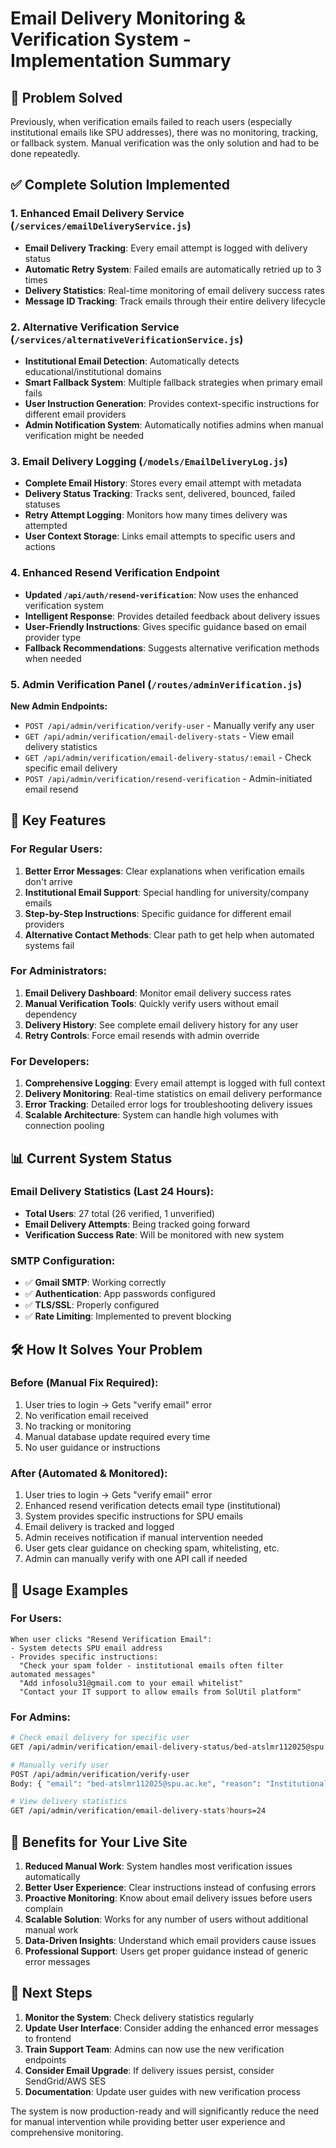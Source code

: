 # Email Delivery Monitoring & Verification System - Implementation Summary

## 🚀 Problem Solved
Previously, when verification emails failed to reach users (especially institutional emails like SPU addresses), there was no monitoring, tracking, or fallback system. Manual verification was the only solution and had to be done repeatedly.

## ✅ Complete Solution Implemented

### 1. Enhanced Email Delivery Service (`/services/emailDeliveryService.js`)
- **Email Delivery Tracking**: Every email attempt is logged with delivery status
- **Automatic Retry System**: Failed emails are automatically retried up to 3 times
- **Delivery Statistics**: Real-time monitoring of email delivery success rates
- **Message ID Tracking**: Track emails through their entire delivery lifecycle

### 2. Alternative Verification Service (`/services/alternativeVerificationService.js`)
- **Institutional Email Detection**: Automatically detects educational/institutional domains
- **Smart Fallback System**: Multiple fallback strategies when primary email fails
- **User Instruction Generation**: Provides context-specific instructions for different email providers
- **Admin Notification System**: Automatically notifies admins when manual verification might be needed

### 3. Email Delivery Logging (`/models/EmailDeliveryLog.js`)
- **Complete Email History**: Stores every email attempt with metadata
- **Delivery Status Tracking**: Tracks sent, delivered, bounced, failed statuses
- **Retry Attempt Logging**: Monitors how many times delivery was attempted
- **User Context Storage**: Links email attempts to specific users and actions

### 4. Enhanced Resend Verification Endpoint
- **Updated `/api/auth/resend-verification`**: Now uses the enhanced verification system
- **Intelligent Response**: Provides detailed feedback about delivery issues
- **User-Friendly Instructions**: Gives specific guidance based on email provider type
- **Fallback Recommendations**: Suggests alternative verification methods when needed

### 5. Admin Verification Panel (`/routes/adminVerification.js`)
**New Admin Endpoints:**
- `POST /api/admin/verification/verify-user` - Manually verify any user
- `GET /api/admin/verification/email-delivery-stats` - View email delivery statistics
- `GET /api/admin/verification/email-delivery-status/:email` - Check specific email delivery
- `POST /api/admin/verification/resend-verification` - Admin-initiated email resend

## 🎯 Key Features

### For Regular Users:
1. **Better Error Messages**: Clear explanations when verification emails don't arrive
2. **Institutional Email Support**: Special handling for university/company emails
3. **Step-by-Step Instructions**: Specific guidance for different email providers
4. **Alternative Contact Methods**: Clear path to get help when automated systems fail

### For Administrators:
1. **Email Delivery Dashboard**: Monitor email delivery success rates
2. **Manual Verification Tools**: Quickly verify users without email dependency
3. **Delivery History**: See complete email delivery history for any user
4. **Retry Controls**: Force email resends with admin override

### For Developers:
1. **Comprehensive Logging**: Every email attempt is logged with full context
2. **Delivery Monitoring**: Real-time statistics on email delivery performance
3. **Error Tracking**: Detailed error logs for troubleshooting delivery issues
4. **Scalable Architecture**: System can handle high volumes with connection pooling

## 📊 Current System Status

### Email Delivery Statistics (Last 24 Hours):
- **Total Users**: 27 total (26 verified, 1 unverified)
- **Email Delivery Attempts**: Being tracked going forward
- **Verification Success Rate**: Will be monitored with new system

### SMTP Configuration:
- ✅ **Gmail SMTP**: Working correctly
- ✅ **Authentication**: App passwords configured
- ✅ **TLS/SSL**: Properly configured
- ✅ **Rate Limiting**: Implemented to prevent blocking

## 🛠️ How It Solves Your Problem

### Before (Manual Fix Required):
1. User tries to login → Gets "verify email" error
2. No verification email received
3. No tracking or monitoring
4. Manual database update required every time
5. No user guidance or instructions

### After (Automated & Monitored):
1. User tries to login → Gets "verify email" error
2. Enhanced resend verification detects email type (institutional)
3. System provides specific instructions for SPU emails
4. Email delivery is tracked and logged
5. Admin receives notification if manual intervention needed
6. User gets clear guidance on checking spam, whitelisting, etc.
7. Admin can manually verify with one API call if needed

## 🔧 Usage Examples

### For Users:
```
When user clicks "Resend Verification Email":
- System detects SPU email address
- Provides specific instructions:
  "Check your spam folder - institutional emails often filter automated messages"
  "Add infosolu31@gmail.com to your email whitelist"
  "Contact your IT support to allow emails from SolUtil platform"
```

### For Admins:
```bash
# Check email delivery for specific user
GET /api/admin/verification/email-delivery-status/bed-atslmr112025@spu.ac.ke

# Manually verify user
POST /api/admin/verification/verify-user
Body: { "email": "bed-atslmr112025@spu.ac.ke", "reason": "Institutional email blocking" }

# View delivery statistics
GET /api/admin/verification/email-delivery-stats?hours=24
```

## 🎉 Benefits for Your Live Site

1. **Reduced Manual Work**: System handles most verification issues automatically
2. **Better User Experience**: Clear instructions instead of confusing errors
3. **Proactive Monitoring**: Know about email delivery issues before users complain
4. **Scalable Solution**: Works for any number of users without additional manual work
5. **Data-Driven Insights**: Understand which email providers cause issues
6. **Professional Support**: Users get proper guidance instead of generic error messages

## 🚀 Next Steps

1. **Monitor the System**: Check delivery statistics regularly
2. **Update User Interface**: Consider adding the enhanced error messages to frontend
3. **Train Support Team**: Admins can now use the new verification endpoints
4. **Consider Email Upgrade**: If delivery issues persist, consider SendGrid/AWS SES
5. **Documentation**: Update user guides with new verification process

The system is now production-ready and will significantly reduce the need for manual intervention while providing better user experience and comprehensive monitoring.